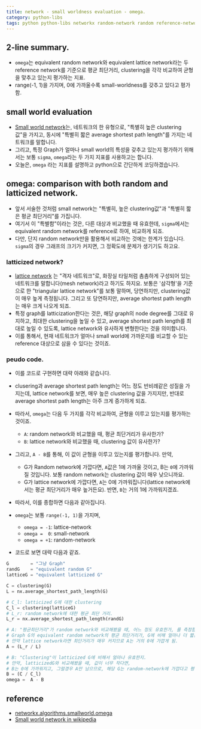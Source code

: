 ```yaml
---
title: network - small worldness evaluation - omega.
category: python-libs
tags: python python-libs networkx random-network random reference-network omega.
---
```


## 2-line summary. 

- `omega`는 equivalent random network와 equivalent lattice network라는 두 reference network를 기준으로 평균 최단거리, clustering을 각각 비교하여 균형을 맞추고 있는지 평가하는 지표. 
- range(-1, 1)을 가지며, 0에 가까울수록 small-worldness를 갖추고 있다고 평가함.

## small world evaluation

- [Small world network](https://en.wikipedia.org/wiki/Small-world_network)는, 네트워크의 한 유형으로, "특별히 높은 clustering 값"을 가지고, 동시에 "특별히 짧은 average shortest path length"를 가지는 네트워크를 말합니다. 
- 그리고, 특정 Graph가 얼마나 small world의 특성을 갖추고 있는지 평가하기 위해서는 보통 `sigma`, `omega`라는 두 가지 지표를 사용하고는 합니다. 
- 오늘은, `omega` 라는 지표를 설명하고 python으로 간단하게 코딩하겠습니다. 

## omega: comparison with both random and latticized network. 

- 앞서 서술한 것처럼 small network는 "특별히, 높은 clustering값"과 "특별히 짧은 평균 최단거리"를 가집니다. 
- 여기서 이 "특별함"이라는 것은, 다른 대상과 비교했을 때 유효한데, `sigma`에서는 equivalent random network를 reference로 하여, 비교하게 되죠.
- 다만, 단지 random network만을 활용해서 비교하는 것에는 한계가 있습니다. `sigma`의 경우 그래프의 크기가 커지면, 그 정확도에 문제가 생기기도 하고요. 

### latticized network?

- [lattice network](https://en.wikipedia.org/wiki/Lattice_graph) 는 "격자 네트워크"로, 화장실 타일처럼 촘촘하게 구성되어 있는 네트워크를 말합니다(mesh network)라고 하기도 하지요. 보통은 '삼각형'을 기준으로 한 "triangular lattice network"를 보통 말하며, 당연하지만, clustering값이 매우 높게 측정됩니다. 그리고 또 당연하지만, average shortest path length는 매우 크게 나오게 되죠.
- 특정 graph를 latticization한다는 것은, 해당 graph의 node degree를 그대로 유지하고, 최대한 clustering을 높일 수 있고, average shortest path length를 최대로 높일 수 있도록, lattice network와 유사하게 변형한다는 것을 의미합니다.
- 이를 통해서, 현재 네트워크가 얼마나 small world에 가까운지를 비교할 수 있는 reference 대상으로 삼을 수 있다는 것이죠.

### peudo code. 

- 이를 코드로 구현하면 대략 아래와 같습니다. 
- clusering과 average shortest path length는 어느 정도 반비례같은 성질을 가지는데, lattice network를 보면, 매우 높은 clustering 값을 가지지만, 반대로 average shortest path length는 아주 크게 증가하게 되죠. 
- 따라서, `omega`는 다음 두 가지를 각각 비교하여, 균형을 이루고 있는지를 평가하는 것이죠. 
    - `A`: random network와 비교했을 때, 평균 최단거리가 유사한가? 
    - `B`: lattice network와 비교했을 때, clustering 값이 유사한가? 
- 그리고, `A - B`를 통해, 이 값이 균형을 이루고 있는지를 평가합니다. 만약, 
    - G가 Random network에 가깝다면, `A`값은 1에 가까울 것이고, B는 `0`에 가까워질 것입니다. 보통 random network는 clustering 값이 매우 낮으니까요. 
    - G가 lattice network에 가깝다면, `A`는 0에 가까워집니다(lattice network에서는 평균 최단거리가 매우 높거든요). 반면, `B`는 거의 1에 가까워지겠죠. 
- 따라서, 이를 종합하면 다음과 같아집니다. 
- `omega`는 보통 `range(-1, 1)`을 가지며, 
    - `omega = -1`: lattice-network 
    - `omega =  0`: small-network 
    - `omega = +1`: random-network

- 코드로 보면 대략 다음과 같죠.

```python
G        = "그냥 Graph"
randG    = "equivalent random G"
latticeG = "equivalent latticized G"

C = clustering(G)
L = nx.average_shortest_path_length(G)

# C_l: latticized G에 대한 clustering
C_l = clustering(latticeG)
# L_r: random network에 대한 평균 최단 거리.
L_r = nx.average_shortest_path_length(randG)

# A: "평균최단거리"가 random network와 비교해봤을 때, 어느 정도 유효한가, 를 측정함.
# Graph G의 equivalent random network의 평균 최단거리가, G에 비해 얼마나 더 짧은지, 
# 만약 lattice network라면 최단거리가 매우 커지므로 A는 거의 0에 가깝게 됨.
A = (L_r / L)

# B: "Clustering"이 latticized G에 비해서 얼마나 유효한지.  
# 만약, latticizedG와 비교해봤을 때, 값이 너무 작다면, 
# B는 0에 가까워지고, 그럴경우 A만 남으므로, 해당 G는 random-network에 가깝다고 평가할 수 있음.
B = (C / C_l)
omega =  A - B
```


## reference

- [networkx.algorithms.smallworld.omega](https://networkx.github.io/documentation/stable/reference/algorithms/generated/networkx.algorithms.smallworld.omega.html#networkx.algorithms.smallworld.omega)
- [Small world network in wikipedia](https://en.wikipedia.org/wiki/Small-world_network)